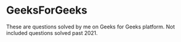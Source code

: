 # GeeksForGeeks

These are questions solved by me on Geeks for Geeks platform.
Not included questions solved past 2021.

